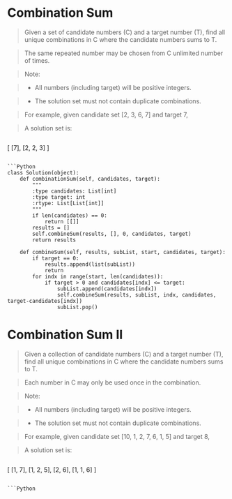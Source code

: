 # Combination Sum

> Given a set of candidate numbers (C) and a target number (T), find all unique combinations in C where the candidate numbers sums to T.

> The same repeated number may be chosen from C unlimited number of times.

> Note:

> * All numbers (including target) will be positive integers.

> * The solution set must not contain duplicate combinations.

> For example, given candidate set [2, 3, 6, 7] and target 7, 

> A solution set is: 

> ```
[
  [7],
  [2, 2, 3]
]
```

```Python
class Solution(object):
    def combinationSum(self, candidates, target):
        """
        :type candidates: List[int]
        :type target: int
        :rtype: List[List[int]]
        """
        if len(candidates) == 0:
            return [[]]
        results = []
        self.combineSum(results, [], 0, candidates, target)
        return results

    def combineSum(self, results, subList, start, candidates, target):
        if target == 0:
            results.append(list(subList))
            return
        for indx in range(start, len(candidates)):
            if target > 0 and candidates[indx] <= target:
                subList.append(candidates[indx])
                self.combineSum(results, subList, indx, candidates, target-candidates[indx])
                subList.pop()
```

# Combination Sum II

> Given a collection of candidate numbers (C) and a target number (T), find all unique combinations in C where the candidate numbers sums to T.

> Each number in C may only be used once in the combination.

> Note:

> * All numbers (including target) will be positive integers.

> * The solution set must not contain duplicate combinations.

> For example, given candidate set [10, 1, 2, 7, 6, 1, 5] and target 8, 

> A solution set is: 

> ```
[
  [1, 7],
  [1, 2, 5],
  [2, 6],
  [1, 1, 6]
]
```

```Python

```

